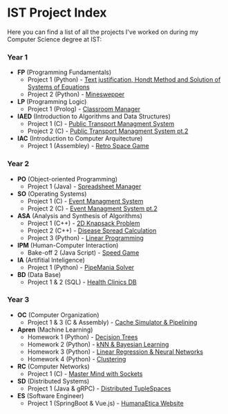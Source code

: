 # IST Project Index

Here you can find a list of all the projects I've worked on during my Computer Science degree at IST:

### Year 1

- **FP** (Programming Fundamentals)
  - Project 1 (Python) - [Text justification, Hondt Method and Solution of Systems of Equations](https://github.com/tiago-gsantos/ist-fp-proj1)
  - Project 2 (Python) - [Mineswepper](https://github.com/tiago-gsantos/ist-fp-proj2)
- **LP** (Programming Logic)
  - Project 1 (Prolog) - [Classroom Manager](https://github.com/tiago-gsantos/ist-lp-proj)
- **IAED** (Introduction to Algorithms and Data Structures)
  - Project 1 (C) - [Public Transport Managment System](https://github.com/tiago-gsantos/ist-iaed-proj1)
  - Project 2 (C) - [Public Transport Managment System pt.2](https://github.com/tiago-gsantos/ist-iaed-proj2)
- **IAC** (Introduction to Computer Arquitecture)
  - Project 1 (Assembley) - [Retro Space Game](https://github.com/tiago-gsantos/ist-iac-proj)

### Year 2

- **PO** (Object-oriented Programming)
  - Project 1 (Java) - [Spreadsheet Manager](https://github.com/tiago-gsantos/ist-po-proj)
- **SO** (Operating Systems)
  - Project 1 (C) - [Event Managment System](https://github.com/tiago-gsantos/ist-so-proj1)
  - Project 2 (C) - [Event Managment System pt.2](https://github.com/tiago-gsantos/ist-so-proj2)
- **ASA** (Analysis and Synthesis of Algorithms)
  - Project 1 (C++) - [2D Knapsack Problem](https://github.com/tiago-gsantos/ist-asa-proj1)
  - Project 2 (C++) - [Disease Spread Calculation](https://github.com/tiago-gsantos/ist-asa-proj2)
  - Project 3 (Python) - [Linear Programming](https://github.com/tiago-gsantos/ist-asa-proj3)
- **IPM** (Human-Computer Interaction)
  - Bake-off 2 (Java Script) - [Speed Game](https://github.com/tiago-gsantos/ist-ipm-bakeoff2)
- **IA** (Artifitial Inteligence)
  - Project 1 (Python) - [PipeMania Solver](https://github.com/tiago-gsantos/ist-ia-proj)
- **BD** (Data Base)
  - Project 1 & 2 (SQL) - [Health Clinics DB](https://github.com/tiago-gsantos/ist-bd-proj)

### Year 3

- **OC** (Computer Organization)
  - Project 1 & 3 (C & Assembly) - [Cache Simulator & Pipelining](https://github.com/tiago-gsantos/ist-oc-proj)
- **Apren** (Machine Learning)
  - Homework 1 (Python) - [Decision Trees](https://github.com/tiago-gsantos/ist-apren-homework1)
  - Homework 2 (Python) - [kNN & Bayesian Learning](https://github.com/tiago-gsantos/ist-apren-homework2)
  - Homework 3 (Python) - [Linear Regression & Neural Networks](https://github.com/tiago-gsantos/ist-apren-homework3)
  - Homework 4 (Python) - [Clustering](https://github.com/tiago-gsantos/ist-apren-homework4)
- **RC** (Computer Networks)
  - Project 1 (C) - [Master Mind with Sockets](https://github.com/tiago-gsantos/ist-rc-proj)
- **SD** (Distributed Systems)
  - Project 1 (Java & gRPC) - [Distributed TupleSpaces](https://github.com/tiago-gsantos/ist-sd-proj)
- **ES** (Software Engineer)
  - Project 1 (SpringBoot & Vue.js) - [HumanaEtica Website](https://github.com/tiago-gsantos/ist-es-proj)
